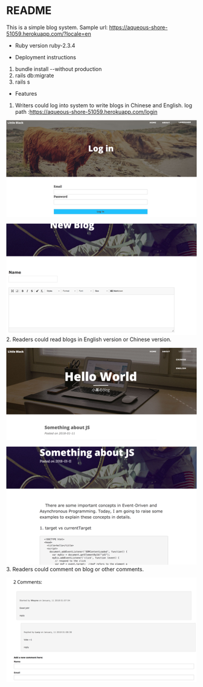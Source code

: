 # README

This is a simple blog system. Sample url: https://aqueous-shore-51059.herokuapp.com/?locale=en


* Ruby version
ruby-2.3.4

* Deployment instructions

1. bundle install --without production 
2. rails db:migrate 
3. rails s

* Features 

1. Writers could log into system to write blogs in Chinese and English. log path :https://aqueous-shore-51059.herokuapp.com/login

![alt text](https://github.com/Waynexiee/my_blog_app/blob/master/app/assets/images/img1.png) 

![alt text](https://github.com/Waynexiee/my_blog_app/blob/master/app/assets/images/img2.png)
2. Readers could read blogs in English version or Chinese version.  

![alt text](https://github.com/Waynexiee/my_blog_app/blob/master/app/assets/images/img3.png)

![alt text](https://github.com/Waynexiee/my_blog_app/blob/master/app/assets/images/img4.png)
3. Readers could comment on blog or other comments. 


![alt text](https://github.com/Waynexiee/my_blog_app/blob/master/app/assets/images/img5.png)
